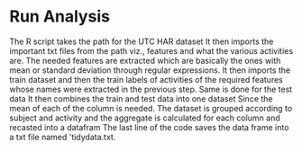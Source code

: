 # Run Analysis 
The R script takes the path for the UTC HAR dataset
It then imports the important txt files from the path viz., features and what the various activities are.
The needed features are extracted which are basically the ones with mean or standard deviation through regular expressions.
It then imports the train dataset and then the train labels of activities of the required features whose names were extracted in the previous step.
Same is done for the test data
It then combines the train and test data into one dataset
Since the mean of each of the column is needed. The dataset is grouped according to subject and activity and the aggregate is calculated for each column and recasted into a datafram
The last line of the code saves the data frame into a txt file named 'tidydata.txt.
